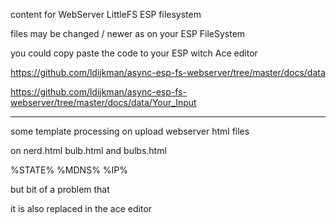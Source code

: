 content for WebServer LittleFS ESP filesystem


files may be changed / newer as on your ESP FileSystem

you could copy paste the code to your ESP witch Ace editor

https://github.com/ldijkman/async-esp-fs-webserver/tree/master/docs/data

https://github.com/ldijkman/async-esp-fs-webserver/tree/master/docs/data/Your_Input

---

some template processing on upload webserver html files

on nerd.html bulb.html and bulbs.html 

%STATE% %MDNS% %IP%

but bit of a problem that 

it is also replaced in the ace editor 
